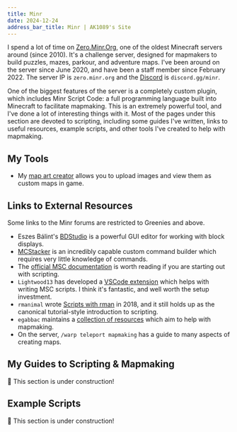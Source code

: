 ```yaml
---
title: Minr
date: 2024-12-24
address_bar_title: Minr | AK1089's Site
---
```


I spend a lot of time on [Zero.Minr.Org](https://forums.minr.org/), one of the oldest Minecraft servers around (since 2010). It's a challenge server, designed for mapmakers to build puzzles, mazes, parkour, and adventure maps. I've been around on the server since June 2020, and have been a staff member since February 2022. The server IP is `zero.minr.org` and the [Discord](https://discord.com/invite/minr) is `discord.gg/minr`.

One of the biggest features of the server is a completely custom plugin, which includes Minr Script Code: a full programming language built into Minecraft to facilitate mapmaking. This is an extremely powerful tool, and I've done a lot of interesting things with it. Most of the pages under this section are devoted to scripting, including some guides I've written, links to useful resources, example scripts, and other tools I've created to help with mapmaking.

## My Tools

- My [map art creator](map-art) allows you to upload images and view them as custom maps in game.

## Links to External Resources

Some links to the Minr forums are restricted to <span style="color: var(--lime)">Greenies</span> and above.

- Eszes Bálint's [BDStudio](https://eszesbalint.github.io/bdstudio/editor) is a powerful GUI editor for working with block displays.
- [MCStacker](https://mcstacker.net/) is an incredibly capable custom command builder which requires very little knowledge of commands.
- The [official MSC documentation](https://msc-documentation.readthedocs.io/en/latest/) is worth reading if you are starting out with scripting.
- `Lightwood13` has developed a [VSCode extension](https://marketplace.visualstudio.com/items?itemName=Lightwood13.msc) which helps with writing MSC scripts. I think it's fantastic, and well worth the setup investment.
- `rmanimal` wrote [Scripts with rman](https://forums.minr.org/threads/scripts-with-rman-1-basic-script-understanding.3193/) in 2018, and it still holds up as the canonical tutorial-style introduction to scripting.
- `egabbac` maintains a [collection of resources](https://forums.minr.org/threads/compilation-of-mapmaking-resources.7331/) which aim to help with mapmaking.
- On the server, `/warp teleport mapmaking` has a guide to many aspects of creating maps.

## My Guides to Scripting & Mapmaking

🚧 This section is under construction!

## Example Scripts

🚧 This section is under construction!
